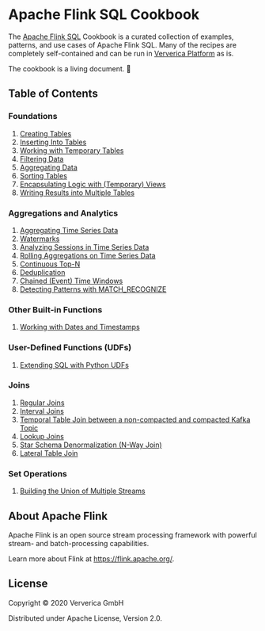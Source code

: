 # Apache Flink SQL Cookbook

 The [Apache Flink SQL](https://docs.ververica.com/user_guide/sql_development/index.html) Cookbook is a curated collection of examples, patterns, and use cases of Apache Flink SQL. 
 Many of the recipes are completely self-contained and can be run in [Ververica Platform](https://docs.ververica.com/index.html) as is.

The cookbook is a living document. :seedling: 

## Table of Contents

### Foundations

1. [Creating Tables](foundations/01/01_create_table.md)
2. [Inserting Into Tables](foundations/02/02_insert_into.md)
3. [Working with Temporary Tables](foundations/03/03_temporary_table.md)
4. [Filtering Data](foundations/04/04_where.md)
5. [Aggregating Data](foundations/05/05_group_by.md)
6. [Sorting Tables](foundations/06/06_order_by.md)
7. [Encapsulating Logic with (Temporary) Views](foundations/07/07_views.md)
8. [Writing Results into Multiple Tables](foundations/08/08_statement_sets.md)

### Aggregations and Analytics
1. [Aggregating Time Series Data](aggregations-and-analytics/01/01_group_by_window.md)
2. [Watermarks](aggregations-and-analytics/02/02_watermarks.md)
3. [Analyzing Sessions in Time Series Data](aggregations-and-analytics/03/03_group_by_session_window.md)
4. [Rolling Aggregations on Time Series Data](aggregations-and-analytics/04/04_over.md)
5. [Continuous Top-N](aggregations-and-analytics/05/05_top_n.md)
6. [Deduplication](aggregations-and-analytics/06/06_dedup.md)
7. [Chained (Event) Time Windows](aggregations-and-analytics/07/07_chained_windows.md)
8. [Detecting Patterns with MATCH_RECOGNIZE](aggregations-and-analytics/08/08_match_recognize.md)

### Other Built-in Functions
1. [Working with Dates and Timestamps](other-builtin-functions/01/01_date_time.md)

### User-Defined Functions (UDFs)
1. [Extending SQL with Python UDFs](udfs/01/01_python_udfs.md)

### Joins

1. [Regular Joins](joins/01/01_regular_joins.md)
2. [Interval Joins](joins/02/02_interval_joins.md)
3. [Temporal Table Join between a non-compacted and compacted Kafka Topic](joins/03/03_kafka_join.md)
4. [Lookup Joins](joins/04/04_lookup_joins.md)
5. [Star Schema Denormalization (N-Way Join)](joins/05/05_star_schema.md)
6. [Lateral Table Join](joins/06/06_lateral_join.md)

### Set Operations

1. [Building the Union of Multiple Streams](set-operations/01/01_union-all.md)

## About Apache Flink

Apache Flink is an open source stream processing framework with powerful stream- and batch-processing capabilities.

Learn more about Flink at https://flink.apache.org/.

## License 

Copyright © 2020 Ververica GmbH

Distributed under Apache License, Version 2.0.

